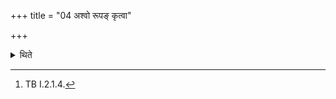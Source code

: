 +++
title = "04 अश्वो रूपङ् कृत्वा"

+++

<details><summary>थिते</summary>

4. With aśvo rūpaṁ kr̥tvā... (he collects the wood of) Aśvattha (ficus religiosa-tree); with úrjaḥ pr̥thivyāḥ...[^1] (he collects the wood of) Udumbara (ficus glomerata-tree); with these two verses beginning with gāyatriyā hriyamāṇasya[^2] and devānāṁ brahmavādam vadatām.[^3] (he collects the wood of) Parṇa (butea frondosa-tree); with yayā te sr̥ṣṭasya...[^4] (he collects the wood of) Śami (prosopis spicigera-tree); with yat te sr̥ṣṭasya...[^5] (he collects the wood) of a tree struck by lightning; with yat paryapaśyat sarirasya madhye...[^6] (he collects) a lotus-leaf,-these (are the materials) of tree (type).   

[^1-5]: For all these verses see TB I.2.1.5-7.

[^6]: TB I.2.1.4.
</details>
